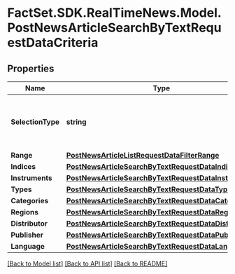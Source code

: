 # FactSet.SDK.RealTimeNews.Model.PostNewsArticleSearchByTextRequestDataCriteria

## Properties

Name | Type | Description | Notes
------------ | ------------- | ------------- | -------------
**SelectionType** | **string** | Specify how the criteria should be applied to the search. | [optional] [default to SelectionTypeEnum.Include]
**Range** | [**PostNewsArticleListRequestDataFilterRange**](PostNewsArticleListRequestDataFilterRange.md) |  | [optional] 
**Indices** | [**PostNewsArticleSearchByTextRequestDataIndices**](PostNewsArticleSearchByTextRequestDataIndices.md) |  | [optional] 
**Instruments** | [**PostNewsArticleSearchByTextRequestDataInstruments**](PostNewsArticleSearchByTextRequestDataInstruments.md) |  | [optional] 
**Types** | [**PostNewsArticleSearchByTextRequestDataTypes**](PostNewsArticleSearchByTextRequestDataTypes.md) |  | [optional] 
**Categories** | [**PostNewsArticleSearchByTextRequestDataCategories**](PostNewsArticleSearchByTextRequestDataCategories.md) |  | [optional] 
**Regions** | [**PostNewsArticleSearchByTextRequestDataRegions**](PostNewsArticleSearchByTextRequestDataRegions.md) |  | [optional] 
**Distributor** | [**PostNewsArticleSearchByTextRequestDataDistributor**](PostNewsArticleSearchByTextRequestDataDistributor.md) |  | [optional] 
**Publisher** | [**PostNewsArticleSearchByTextRequestDataPublisher**](PostNewsArticleSearchByTextRequestDataPublisher.md) |  | [optional] 
**Language** | [**PostNewsArticleSearchByTextRequestDataLanguage**](PostNewsArticleSearchByTextRequestDataLanguage.md) |  | [optional] 

[[Back to Model list]](../README.md#documentation-for-models) [[Back to API list]](../README.md#documentation-for-api-endpoints) [[Back to README]](../README.md)

